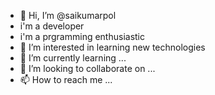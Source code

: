 - 👋 Hi, I’m @saikumarpol
- i'm a developer
- i'm a prgramming enthusiastic
- 👀 I’m interested in learning new technologies
- 🌱 I’m currently learning ...
- 💞️ I’m looking to collaborate on ...
- 📫 How to reach me ...

<!---
saikumarpol/saikumarpol is a ✨ special ✨ repository because its `README.md` (this file) appears on your GitHub profile.
You can click the Preview link to take a look at your changes.
--->
